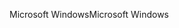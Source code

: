 <span data-ttu-id="6ab3a-101">Microsoft Windows</span><span class="sxs-lookup"><span data-stu-id="6ab3a-101">Microsoft Windows</span></span>